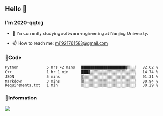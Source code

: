 ## Hello 👋


### I'm 2020-qqtcg

- 🔭 I’m currently studying software engineering at Nanjing University. 
<!-- - 🌱 I’m currently learning MLsys and -->
<!-- - 👯 I’m looking to collaborate on ... -->
<!-- - 🤔 I’m looking for help with ... -->
<!-- - 💬 Ask me about ... -->
- 📫 How to reach me: mj1921761583@gmail.com
<!-- - 😄 Pronouns: ... -->
<!-- - ⚡ Fun fact: ... -->

### 🌱Code
<!--START_SECTION:waka-->

```txt
Python             5 hrs 42 mins   ████████████████████▓░░░░   82.62 %
C++                1 hr 1 min      ███▓░░░░░░░░░░░░░░░░░░░░░   14.74 %
JSON               5 mins          ▒░░░░░░░░░░░░░░░░░░░░░░░░   01.31 %
Markdown           3 mins          ▒░░░░░░░░░░░░░░░░░░░░░░░░   00.94 %
Requirements.txt   1 min           ░░░░░░░░░░░░░░░░░░░░░░░░░   00.29 %
```

<!--END_SECTION:waka-->

### 💬Information
![](https://github-readme-stats.vercel.app/api?username=2020-qqtcg&theme=buefy&hide_border=false)


<!-- <div align="center"> <img src="https://github-readme-activity-graph.vercel.app/graph?username=2020-qqtcg&theme=minimal" /> </div> -->


